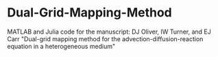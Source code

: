 # Dual-Grid-Mapping-Method
MATLAB and Julia code for the manuscript:
DJ Oliver, IW Turner, and EJ Carr "Dual-grid mapping method for the advection-diffusion-reaction equation in a heterogeneous medium"
